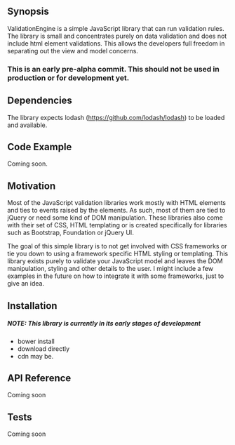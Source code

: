 ## Synopsis

ValidationEngine is a simple JavaScript library that can run validation rules. The library is small and concentrates purely on data validation and does not include html element validations. This allows the developers full freedom in separating out the view and model concerns.

### This is an early pre-alpha commit. This should not be used in production or for development yet.

## Dependencies

The library expects lodash (https://github.com/lodash/lodash) to be loaded and available.

## Code Example

Coming soon.

## Motivation

Most of the JavaScript validation libraries work mostly with HTML elements and ties to events raised by the elements. As such, most of them are tied to jQuery or need some kind of DOM manipulation. These libraries also come with their set of CSS, HTML templating or is created specifically for libraries such as Bootstrap, Foundation or jQuery UI.

The goal of this simple library is to not get involved with CSS frameworks or tie you down to using a framework specific HTML styling or templating. This library exists purely to validate your JavaScript model and leaves the DOM manipulation, styling and other details to the user. I might include a few examples in the future on how to integrate it with some frameworks, just to give an idea.

## Installation

##### NOTE: This library is currently in its early stages of development
* bower install
* download directly
* cdn may be.

## API Reference

Coming soon

## Tests

Coming soon
